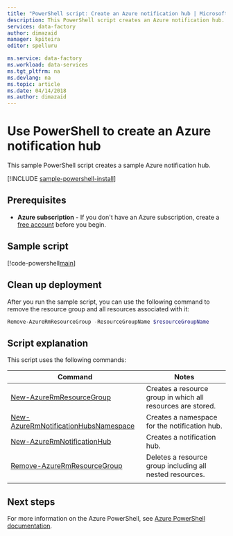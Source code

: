 ```yaml
---
title: "PowerShell script: Create an Azure notification hub | Microsoft Docs"
description: This PowerShell script creates an Azure notification hub. 
services: data-factory
author: dimazaid
manager: kpiteira
editor: spelluru

ms.service: data-factory
ms.workload: data-services
ms.tgt_pltfrm: na
ms.devlang: na
ms.topic: article
ms.date: 04/14/2018
ms.author: dimazaid
---
```


# Use PowerShell to create an Azure notification hub

This sample PowerShell script creates a sample Azure notification hub. 

[!INCLUDE [sample-powershell-install](../../../includes/sample-powershell-install-no-ssh.md)]

## Prerequisites
* **Azure subscription** - If you don't have an Azure subscription, create a [free account](https://azure.microsoft.com/free/) before you begin.

## Sample script

[!code-powershell[main](../../../powershell_scripts/notification-hubs/create-notification-hub/create-notification-hub.ps1 "Create a notification hub")]


## Clean up deployment

After you run the sample script, you can use the following command to remove the resource group and all resources associated with it:

```powershell
Remove-AzureRmResourceGroup -ResourceGroupName $resourceGroupName
```

## Script explanation

This script uses the following commands: 

| Command | Notes |
|---|---|
| [New-AzureRmResourceGroup](/powershell/module/azurerm.resources/new-azurermresourcegroup) | Creates a resource group in which all resources are stored. |
| [New-AzureRmNotificationHubsNamespace](/powershell/module//azurerm.notificationhubs/new-azurermnotificationhubsnamespace) | Creates a namespace for the notification hub. |
| [New-AzureRmNotificationHub](/powershell/module//azurerm.notificationhubs/new-azurermnotificationhubsnamespace) | Creates a notification hub. |
| [Remove-AzureRmResourceGroup](/powershell/module/azurerm.resources/remove-azurermresourcegroup) | Deletes a resource group including all nested resources. |
|||

## Next steps

For more information on the Azure PowerShell, see [Azure PowerShell documentation](https://docs.microsoft.com/powershell/).
